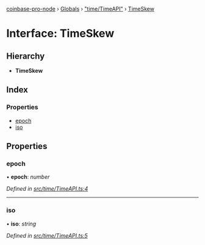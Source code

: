 [coinbase-pro-node](../README.md) › [Globals](../globals.md) › ["time/TimeAPI"](../modules/_time_timeapi_.md) › [TimeSkew](_time_timeapi_.timeskew.md)

# Interface: TimeSkew

## Hierarchy

- **TimeSkew**

## Index

### Properties

- [epoch](_time_timeapi_.timeskew.md#epoch)
- [iso](_time_timeapi_.timeskew.md#iso)

## Properties

### epoch

• **epoch**: _number_

_Defined in [src/time/TimeAPI.ts:4](https://github.com/bennyn/coinbase-pro-node/blob/08c3f97/src/time/TimeAPI.ts#L4)_

---

### iso

• **iso**: _string_

_Defined in [src/time/TimeAPI.ts:5](https://github.com/bennyn/coinbase-pro-node/blob/08c3f97/src/time/TimeAPI.ts#L5)_
